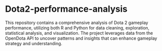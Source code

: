 # Dota2-performance-analysis
This repository contains a comprehensive analysis of Dota 2 gameplay performance, utilizing both R and Python for data cleaning, exploration, statistical analysis, and visualization. The project leverages data from the OpenDota API to uncover patterns and insights that can enhance gameplay strategy and understanding.
